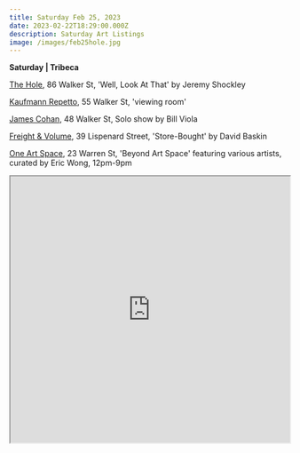 ```yaml
---
title: Saturday Feb 25, 2023
date: 2023-02-22T18:29:00.000Z
description: Saturday Art Listings
image: /images/feb25hole.jpg
---
```

**S﻿aturday | Tribeca**

[T﻿he Hole](http://theholenyc.com/2023/01/03/jeremy-shockley/), 86 Walker St, 'Well, Look At That' by Jeremy Shockley

[K﻿aufmann Repetto](https://kaufmannrepetto.com/upcoming-exhibitions/), 55 Walker St, 'viewing room' 

[James Cohan](https://www.jamescohan.com/exhibitions/bill-viola8), 48 Walker St, Solo show by Bill Viola 

[Freight & Volume](http://www.freightandvolume.com/exhibitions/david-baskin3), 39 Lispenard Street, 'Store-Bought' by David Baskin

[One Art Space](https://oneartspace.com/upcoming-exhibitions/), 23 Warren St, 'Beyond Art Space' featuring various artists, curated by Eric Wong, 12pm-9pm 



<iframe src="https://www.google.com/maps/d/u/3/embed?mid=1DiBWQQw60vS6iYlmxE2xJxpBpBnX3rc&ehbc=2E312F" width="100%" height="480"></iframe>